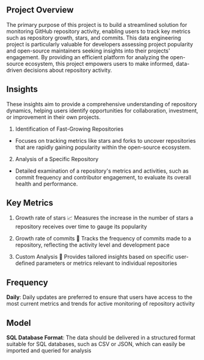 ## Project Overview

The primary purpose of this project is to build a streamlined solution for monitoring GitHub repository activity, enabling users to track key metrics such as repository growth, stars, and commits. This data engineering project is particularly valuable for developers assessing project popularity and open-source maintainers seeking insights into their projects' engagement. By providing an efficient platform for analyzing the open-source ecosystem, this project empowers users to make informed, data-driven decisions about repository activity.


## Insights 
These insights aim to provide a comprehensive understanding of repository dynamics, helping users identify opportunities for collaboration, investment, or improvement in their own projects.


1. Identification of Fast-Growing Repositories 
- Focuses on tracking metrics like stars and forks to uncover repositories that are rapidly gaining popularity within the open-source ecosystem.

2. Analysis of a Specific Repository 
- Detailed examination of a repository's metrics and activities, such as commit frequency and contributor engagement, to evaluate its overall health and performance.


## Key Metrics

1. Growth rate of stars
📈 Measures the increase in the number of stars a repository receives over time to gauge its popularity


2. Growth rate of commits
🐾 Tracks the frequency of commits made to a repository, reflecting the activity level and development pace


3. Custom Analysis 
📝 Provides tailored insights based on specific user-defined parameters or metrics relevant to individual repositories


## Frequency 
**Daily**: Daily updates are preferred to ensure that users have access to the most current metrics and trends for active monitoring of repository activity


## Model
**SQL Database Format**: The data should be delivered in a structured format suitable for SQL databases, such as CSV or JSON, which can easily be imported and queried for analysis

